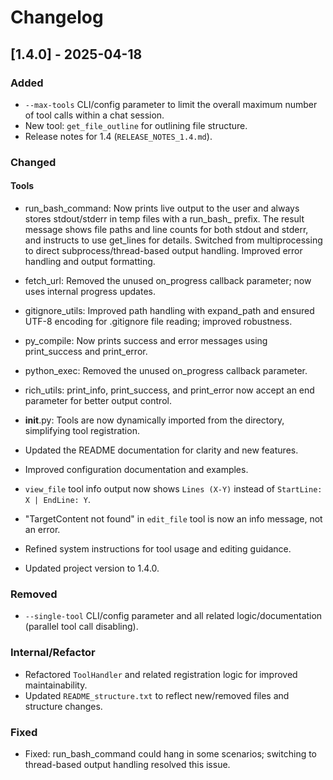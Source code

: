 # Changelog


## [1.4.0] - 2025-04-18

### Added
- `--max-tools` CLI/config parameter to limit the overall maximum number of tool calls within a chat session.
- New tool: `get_file_outline` for outlining file structure.
- Release notes for 1.4 (`RELEASE_NOTES_1.4.md`).

### Changed

#### Tools
- run_bash_command: Now prints live output to the user and always stores stdout/stderr in temp files with a run_bash_ prefix. The result message shows file paths and line counts for both stdout and stderr, and instructs to use get_lines for details. Switched from multiprocessing to direct subprocess/thread-based output handling. Improved error handling and output formatting.
- fetch_url: Removed the unused on_progress callback parameter; now uses internal progress updates.
- gitignore_utils: Improved path handling with expand_path and ensured UTF-8 encoding for .gitignore file reading; improved robustness.
- py_compile: Now prints success and error messages using print_success and print_error.
- python_exec: Removed the unused on_progress callback parameter.
- rich_utils: print_info, print_success, and print_error now accept an end parameter for better output control.
- __init__.py: Tools are now dynamically imported from the directory, simplifying tool registration.

- Updated the README documentation for clarity and new features.
- Improved configuration documentation and examples.
- `view_file` tool info output now shows `Lines (X-Y)` instead of `StartLine: X | EndLine: Y`.
- "TargetContent not found" in `edit_file` tool is now an info message, not an error.
- Refined system instructions for tool usage and editing guidance.
- Updated project version to 1.4.0.

### Removed
- `--single-tool` CLI/config parameter and all related logic/documentation (parallel tool call disabling).

### Internal/Refactor
- Refactored `ToolHandler` and related registration logic for improved maintainability.
- Updated `README_structure.txt` to reflect new/removed files and structure changes.

### Fixed
- Fixed: run_bash_command could hang in some scenarios; switching to thread-based output handling resolved this issue.


